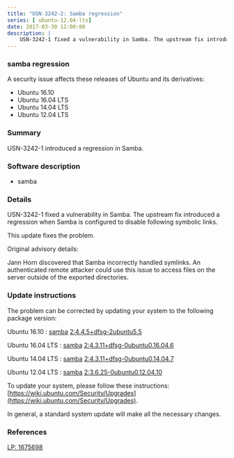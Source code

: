 ```yaml
---
title: "USN-3242-2: Samba regression"
series: [ ubuntu-12.04-lts]
date: 2017-03-30 12:00:00
description: |
    USN-3242-1 fixed a vulnerability in Samba. The upstream fix introduced a regression when Samba is configured to disable following symbolic links.
--- 
```

 
 


### samba regression

A security issue affects these releases of Ubuntu and its derivatives:

* Ubuntu 16.10
* Ubuntu 16.04 LTS
* Ubuntu 14.04 LTS
* Ubuntu 12.04 LTS

### Summary

USN-3242-1 introduced a regression in Samba. 

### Software description

* samba 

### Details

USN-3242-1 fixed a vulnerability in Samba. The upstream fix introduced a regression when Samba is configured to disable following symbolic links.

This update fixes the problem.

Original advisory details:

 Jann Horn discovered that Samba incorrectly handled symlinks. An authenticated remote attacker could use this issue to access files on the server outside of the exported directories. 

### Update instructions

The problem can be corrected by updating your system to the following package version:

Ubuntu 16.10
 : [samba](https://launchpad.net/ubuntu/+source/samba) <span> [2:4.4.5+dfsg-2ubuntu5.5](https://launchpad.net/ubuntu/+source/samba/2:4.4.5+dfsg-2ubuntu5.5) </span> 

Ubuntu 16.04 LTS
 : [samba](https://launchpad.net/ubuntu/+source/samba) <span> [2:4.3.11+dfsg-0ubuntu0.16.04.6](https://launchpad.net/ubuntu/+source/samba/2:4.3.11+dfsg-0ubuntu0.16.04.6) </span> 

Ubuntu 14.04 LTS
 : [samba](https://launchpad.net/ubuntu/+source/samba) <span> [2:4.3.11+dfsg-0ubuntu0.14.04.7](https://launchpad.net/ubuntu/+source/samba/2:4.3.11+dfsg-0ubuntu0.14.04.7) </span> 

Ubuntu 12.04 LTS
 : [samba](https://launchpad.net/ubuntu/+source/samba) <span> [2:3.6.25-0ubuntu0.12.04.10](https://launchpad.net/ubuntu/+source/samba/2:3.6.25-0ubuntu0.12.04.10) </span> 

To update your system, please follow these instructions: [https://wiki.ubuntu.com/Security/Upgrades](https://wiki.ubuntu.com/Security/Upgrades).

In general, a standard system update will make all the necessary changes. 

### References

 
 [LP: 1675698](https://launchpad.net/bugs/1675698)
 

